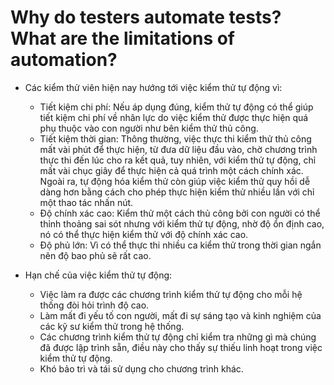 # Why do testers automate tests? What are the limitations of automation?

- Các kiểm thử viên hiện nay hướng tới việc kiểm thử tự động vì:
     + Tiết kiệm chi phí: Nếu áp dụng đúng, kiểm thử tự động có thể giúp tiết kiệm chi phí về nhân lực do việc kiểm thử được thực hiện quá phụ thuộc vào con người như bên kiểm thử thủ công.
     + Tiết kiệm thời gian: Thông thường, việc thực thi kiểm thử thủ công mất vài phút để thực hiện, từ đưa dữ liệu đầu vào, chờ chương trình thực thi đến lúc cho ra kết quả, tuy nhiên, với kiểm thử tự động, chỉ mất vài chục giây để thực hiện cả quá trình một cách chính xác. Ngoài ra, tự động hóa kiểm thử còn giúp việc kiểm thử quy hồi dễ dàng hơn bằng cách cho phép thực hiện kiểm thử nhiều lần với chỉ một thao tác nhấn nút.
     + Độ chính xác cao: Kiểm thử một cách thủ công bởi con người có thể thỉnh thoảng sai sót nhưng với kiểm thử tự động, nhờ độ ổn định cao, nó có thể thực hiện kiểm thử với độ chính xác cao. 
     + Độ phủ lớn: Vì có thể thực thi nhiều ca kiểm thử trong thời gian ngắn nên độ bao phủ sẽ rất cao.

- Hạn chế của việc kiểm thử tự động:
     + Việc làm ra được các chương trình kiểm thử tự động cho mỗi hệ thống đòi hỏi trình độ cao.
     + Làm mất đi yếu tố con người, mất đi sự sáng tạo và kinh nghiệm của các kỹ sư kiểm thử trong hệ thống.
     + Các chương trình kiểm thử tự động chỉ kiểm tra những gì mà chúng đã được lập trình sẵn, điều này cho thấy sự thiếu linh hoạt trong việc kiểm thử tự động.
     + Khó bảo trì và tái sử dụng cho chương trình khác.